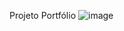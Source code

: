 Projeto Portfólio 
![image](https://github.com/LeonardoPires2/leo/assets/107955919/61dff9f0-c356-43e4-9126-3f5a5cb346fb)

